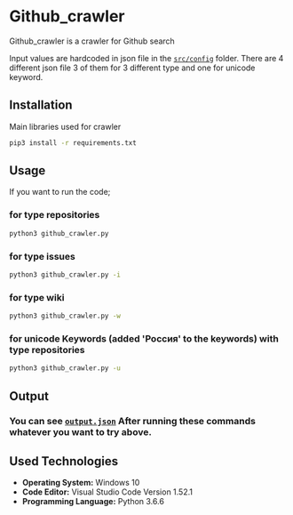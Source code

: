 # Github_crawler
Github_crawler is a crawler for Github search <br />

Input values are hardcoded in json file in the [`src/config`](https://github.com/saidalizada/Github_crawler/tree/main/src/config) folder. There are 4 different json file 3 of them for 3 different type and one for unicode keyword.<br />
## Installation

Main libraries used for crawler
```bash
pip3 install -r requirements.txt
```

## Usage

If you want to run the code;
### for type repositories

```bash
python3 github_crawler.py
```

### for type issues

```bash
python3 github_crawler.py -i
```

### for type wiki

```bash
python3 github_crawler.py -w
```

### for unicode Keywords (added 'Россия' to the keywords) with type repositories
```bash
python3 github_crawler.py -u
```

## Output

### You can see [`output.json`](/src/config/output.json) After running these commands whatever you want to try above.


## Used Technologies
- **Operating System:** Windows 10 
- **Code Editor:** Visual Studio Code Version 1.52.1
- **Programming Language:** Python 3.6.6

